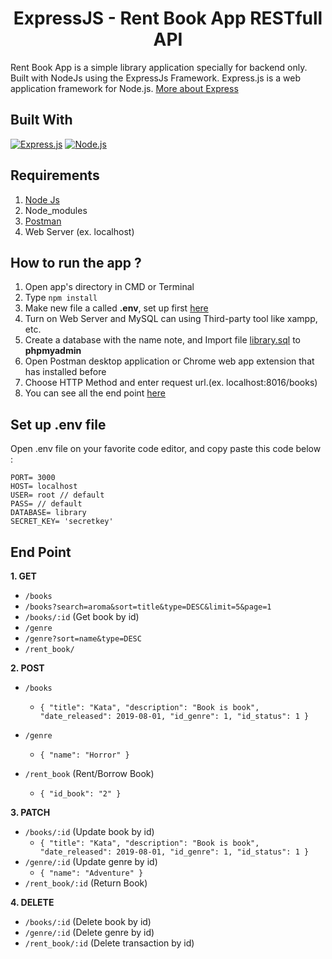 <h1 align="center">ExpressJS - Rent Book App RESTfull API</h1>



Rent Book App is a simple library application specially for backend only. Built with NodeJs using the ExpressJs Framework.
Express.js is a web application framework for Node.js. [More about Express](https://en.wikipedia.org/wiki/Express.js)
## Built With
[![Express.js](https://img.shields.io/badge/Express.js-4.x-orange.svg?style=rounded-square)](https://expressjs.com/en/starter/installing.html)
[![Node.js](https://img.shields.io/badge/Node.js-v.10.16-green.svg?style=rounded-square)](https://nodejs.org/)

## Requirements
1. <a href="https://nodejs.org/en/download/">Node Js</a>
2. Node_modules
3. <a href="https://www.getpostman.com/">Postman</a>
4. Web Server (ex. localhost)

## How to run the app ?
1. Open app's directory in CMD or Terminal
2. Type `npm install`
3. Make new file a called **.env**, set up first [here](#set-up-env-file)
4. Turn on Web Server and MySQL can using Third-party tool like xampp, etc.
5. Create a database with the name note, and Import file [library.sql](library.sql) to **phpmyadmin**
6. Open Postman desktop application or Chrome web app extension that has installed before
7. Choose HTTP Method and enter request url.(ex. localhost:8016/books)
8. You can see all the end point [here](#end-point)

## Set up .env file
Open .env file on your favorite code editor, and copy paste this code below :
```
PORT= 3000
HOST= localhost
USER= root // default
PASS= // default
DATABASE= library
SECRET_KEY= 'secretkey'
```

## End Point
**1. GET**
* `/books`
* `/books?search=aroma&sort=title&type=DESC&limit=5&page=1`
* `/books/:id` (Get book by id)
* `/genre`
* `/genre?sort=name&type=DESC`
* `/rent_book/` 


**2. POST**
* `/books`
   * ``` { "title": "Kata", "description": "Book is book", "date_released": 2019-08-01, "id_genre": 1, "id_status": 1 } ```

* `/genre`
    * ``` { "name": "Horror" } ```

* `/rent_book` (Rent/Borrow Book)
    * ``` { "id_book": "2" } ```

**3. PATCH**
* `/books/:id` (Update book by id)
   * ``` { "title": "Kata", "description": "Book is book", "date_released": 2019-08-01, "id_genre": 1, "id_status": 1 } ```
* `/genre/:id` (Update genre by id)
   * ``` { "name": "Adventure" } ```
* `/rent_book/:id` (Return Book)

**4. DELETE**
* `/books/:id` (Delete book by id)
* `/genre/:id` (Delete genre by id)
* `/rent_book/:id` (Delete transaction by id)
